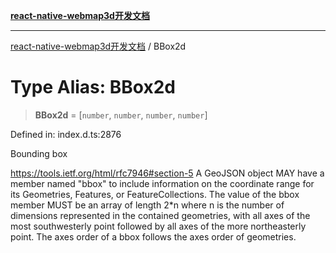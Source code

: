 [**react-native-webmap3d开发文档**](../README.md)

***

[react-native-webmap3d开发文档](../globals.md) / BBox2d

# Type Alias: BBox2d

> **BBox2d** = \[`number`, `number`, `number`, `number`\]

Defined in: index.d.ts:2876

Bounding box

https://tools.ietf.org/html/rfc7946#section-5
A GeoJSON object MAY have a member named "bbox" to include information on the coordinate range for its Geometries, Features, or FeatureCollections.
The value of the bbox member MUST be an array of length 2*n where n is the number of dimensions represented in the contained geometries,
with all axes of the most southwesterly point followed by all axes of the more northeasterly point.
The axes order of a bbox follows the axes order of geometries.
